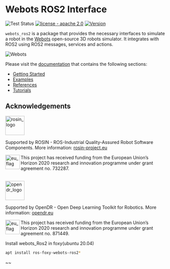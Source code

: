 # Webots ROS2 Interface

![Test Status](https://github.com/cyberbotics/webots_ros2/actions/workflows/test.yml/badge.svg)
[![license - apache 2.0](https://img.shields.io/:license-Apache%202.0-blue.svg)](https://opensource.org/licenses/Apache-2.0)
[![Version](https://img.shields.io/github/v/tag/cyberbotics/webots_ros2?label=version)](http://wiki.ros.org/webots_ros2)


`webots_ros2` is a package that provides the necessary interfaces to simulate a robot in the [Webots](https://cyberbotics.com/) open-source 3D robots simulator.
It integrates with ROS2 using ROS2 messages, services and actions.

![Webots](images/cover.png)

Please visit the [documentation](https://github.com/cyberbotics/webots_ros2/wiki) that contains the following sections:
- [Getting Started](https://github.com/cyberbotics/webots_ros2/wiki/Getting-Started)
- [Examples](https://github.com/cyberbotics/webots_ros2/wiki/Examples)
- [References](https://github.com/cyberbotics/webots_ros2/wiki/References)
- [Tutorials](https://github.com/cyberbotics/webots_ros2/wiki/Tutorials)


## Acknowledgements

<a href="http://rosin-project.eu">
  <img src="http://rosin-project.eu/wp-content/uploads/rosin_ack_logo_wide.png"
       alt="rosin_logo" height="60" >
</a></br>

Supported by ROSIN - ROS-Industrial Quality-Assured Robot Software Components.
More information: <a href="http://rosin-project.eu">rosin-project.eu</a>

<img src="http://rosin-project.eu/wp-content/uploads/rosin_eu_flag.jpg"
     alt="eu_flag" height="45" align="left" >

This project has received funding from the European Union’s Horizon 2020
research and innovation programme under grant agreement no. 732287.

<br>

<a href="https://opendr.eu/">
  <img src="https://opendr.eu/wp-content/uploads/2020/01/logo-300x125.png"
       alt="opendr_logo" height="60" >
</a></br>

Supported by OpenDR - Open Deep Learning Toolkit for Robotics.
More information: <a href="https://opendr.eu/">opendr.eu</a>

<img src="https://opendr.csd.auth.gr/wp-content/uploads/2019/12/Flag_of_Europe-300x200.png"
     alt="eu_flag" height="45" align="left" >

This project has received funding from the European Union’s Horizon 2020
research and innovation programme under grant agreement no. 871449.


Install webots_Ros2 in foxy(ubuntu 20.04)
```bash
apt install ros-foxy-webots-ros2*
```
~~ 
